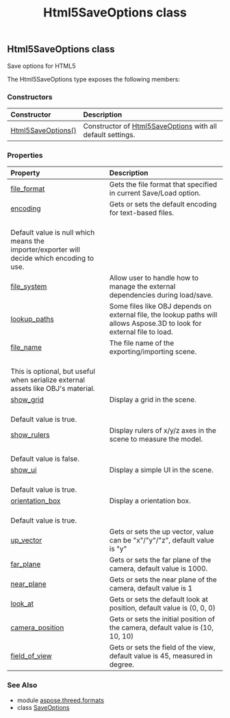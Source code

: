 ﻿---
title: Html5SaveOptions class
second_title: Aspose.3D for Python via .NET API References
description: 
type: docs
weight: 120
url: /python-net/aspose.threed.formats/html5saveoptions/
is_root: false
---

## Html5SaveOptions class

Save options for HTML5



The Html5SaveOptions type exposes the following members:

### Constructors
| Constructor | Description |
| :- | :- |
| [Html5SaveOptions()](/3d/python-net/aspose.threed.formats/html5saveoptions/__init__/#) | Constructor of [Html5SaveOptions](/3d/python-net/aspose.threed.formats/html5saveoptions) with all default settings. |


### Properties
| Property | Description |
| :- | :- |
| [file_format](/3d/python-net/aspose.threed.formats/html5saveoptions/file_format) | Gets the file format that specified in current Save/Load option. |
| [encoding](/3d/python-net/aspose.threed.formats/html5saveoptions/encoding) | Gets or sets the default encoding for text-based files.<br/>            Default value is null which means the importer/exporter will decide which encoding to use. |
| [file_system](/3d/python-net/aspose.threed.formats/html5saveoptions/file_system) | Allow user to handle how to manage the external dependencies during load/save. |
| [lookup_paths](/3d/python-net/aspose.threed.formats/html5saveoptions/lookup_paths) | Some files like OBJ depends on external file, the lookup paths will allows Aspose.3D to look for external file to load. |
| [file_name](/3d/python-net/aspose.threed.formats/html5saveoptions/file_name) | The file name of the exporting/importing scene.<br/>            This is optional, but useful when serialize external assets like OBJ's material. |
| [show_grid](/3d/python-net/aspose.threed.formats/html5saveoptions/show_grid) | Display a grid in the scene.<br/>            Default value is true. |
| [show_rulers](/3d/python-net/aspose.threed.formats/html5saveoptions/show_rulers) | Display rulers of x/y/z axes in the scene to measure the model.<br/>            Default value is false. |
| [show_ui](/3d/python-net/aspose.threed.formats/html5saveoptions/show_ui) | Display a simple UI in the scene.<br/>            Default value is true. |
| [orientation_box](/3d/python-net/aspose.threed.formats/html5saveoptions/orientation_box) | Display a orientation box.<br/>            Default value is true. |
| [up_vector](/3d/python-net/aspose.threed.formats/html5saveoptions/up_vector) | Gets or sets the up vector, value can be "x"/"y"/"z", default value is "y" |
| [far_plane](/3d/python-net/aspose.threed.formats/html5saveoptions/far_plane) | Gets or sets the far plane of the camera, default value is 1000. |
| [near_plane](/3d/python-net/aspose.threed.formats/html5saveoptions/near_plane) | Gets or sets the near plane of the camera, default value is 1 |
| [look_at](/3d/python-net/aspose.threed.formats/html5saveoptions/look_at) | Gets or sets the default look at position, default value is (0, 0, 0) |
| [camera_position](/3d/python-net/aspose.threed.formats/html5saveoptions/camera_position) | Gets or sets the initial position of the camera, default value is (10, 10, 10) |
| [field_of_view](/3d/python-net/aspose.threed.formats/html5saveoptions/field_of_view) | Gets or sets the field of the view, default value is 45, measured in degree. |


### See Also

* module [aspose.threed.formats](../)
* class [SaveOptions](/3d/python-net/aspose.threed.formats/saveoptions)
